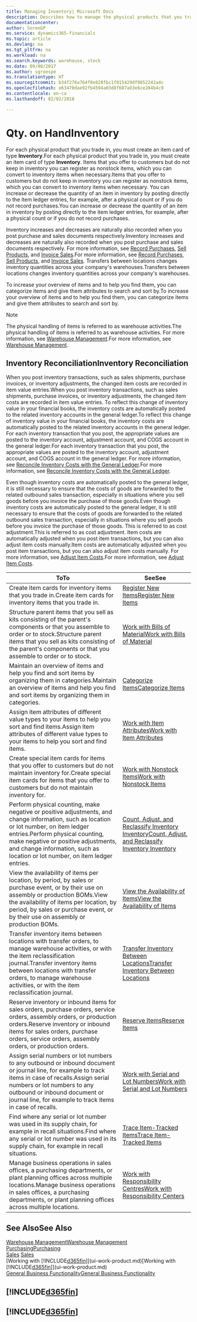 ```yaml
---
title: Managing Inventory| Microsoft Docs
description: Describes how to manage the physical products that you trade in, for example, handling the stock in your warehouse.
documentationcenter: 
author: SorenGP
ms.service: dynamics365-financials
ms.topic: article
ms.devlang: na
ms.tgt_pltfrm: na
ms.workload: na
ms.search.keywords: warehouse, stock
ms.date: 09/08/2017
ms.author: sgroespe
ms.translationtype: HT
ms.sourcegitcommit: b34f276a764f0e828fbc1f015429df9852242a4c
ms.openlocfilehash: e63470dae92fb4594a03d8f607a83e6ce284b4c9
ms.contentlocale: en-ca
ms.lasthandoff: 02/02/2018

---
```


# <a name="inventory"></a><span data-ttu-id="5f426-103">Qty. on Hand</span><span class="sxs-lookup"><span data-stu-id="5f426-103">Inventory</span></span>
<span data-ttu-id="5f426-104">For each physical product that you trade in, you must create an item card of type **Inventory**.</span><span class="sxs-lookup"><span data-stu-id="5f426-104">For each physical product that you trade in, you must create an item card of type **Inventory**.</span></span> <span data-ttu-id="5f426-105">Items that you offer to customers but do not keep in inventory you can register as nonstock items, which you can convert to inventory items when necessary.</span><span class="sxs-lookup"><span data-stu-id="5f426-105">Items that you offer to customers but do not keep in inventory you can register as nonstock items, which you can convert to inventory items when necessary.</span></span> <span data-ttu-id="5f426-106">You can increase or decrease the quantity of an item in inventory by posting directly to the item ledger entries, for example, after a physical count or if you do not record purchases.</span><span class="sxs-lookup"><span data-stu-id="5f426-106">You can increase or decrease the quantity of an item in inventory by posting directly to the item ledger entries, for example, after a physical count or if you do not record purchases.</span></span>

<span data-ttu-id="5f426-107">Inventory increases and decreases are naturally also recorded when you post purchase and sales documents respectively.</span><span class="sxs-lookup"><span data-stu-id="5f426-107">Inventory increases and decreases are naturally also recorded when you post purchase and sales documents respectively.</span></span> <span data-ttu-id="5f426-108">For more information, see [Record Purchases](purchasing-how-record-purchases.md), [Sell Products](sales-how-sell-products.md), and [Invoice Sales](sales-how-invoice-sales.md).</span><span class="sxs-lookup"><span data-stu-id="5f426-108">For more information, see [Record Purchases](purchasing-how-record-purchases.md), [Sell Products](sales-how-sell-products.md), and [Invoice Sales](sales-how-invoice-sales.md).</span></span> <span data-ttu-id="5f426-109">Transfers between locations changes inventory quantities across your company's warehouses.</span><span class="sxs-lookup"><span data-stu-id="5f426-109">Transfers between locations changes inventory quantities across your company's warehouses.</span></span>   

<span data-ttu-id="5f426-110">To increase your overview of items and to help you find them, you can categorize items and give them attributes to search and sort by.</span><span class="sxs-lookup"><span data-stu-id="5f426-110">To increase your overview of items and to help you find them, you can categorize items and give them attributes to search and sort by.</span></span>

> [!NOTE]
> <span data-ttu-id="5f426-111">The physical handling of items is referred to as warehouse activities.</span><span class="sxs-lookup"><span data-stu-id="5f426-111">The physical handling of items is referred to as warehouse activities.</span></span> <span data-ttu-id="5f426-112">For more information, see [Warehouse Management](warehouse-manage-warehouse.md).</span><span class="sxs-lookup"><span data-stu-id="5f426-112">For more information, see [Warehouse Management](warehouse-manage-warehouse.md).</span></span>

## <a name="inventory-reconciliation"></a><span data-ttu-id="5f426-113">Inventory Reconciliation</span><span class="sxs-lookup"><span data-stu-id="5f426-113">Inventory Reconciliation</span></span>
<span data-ttu-id="5f426-114">When you post inventory transactions, such as sales shipments, purchase invoices, or inventory adjustments, the changed item costs are recorded in item value entries.</span><span class="sxs-lookup"><span data-stu-id="5f426-114">When you post inventory transactions, such as sales shipments, purchase invoices, or inventory adjustments, the changed item costs are recorded in item value entries.</span></span> <span data-ttu-id="5f426-115">To reflect this change of inventory value in your financial books, the inventory costs are automatically posted to the related inventory accounts in the general ledger.</span><span class="sxs-lookup"><span data-stu-id="5f426-115">To reflect this change of inventory value in your financial books, the inventory costs are automatically posted to the related inventory accounts in the general ledger.</span></span> <span data-ttu-id="5f426-116">For each inventory transaction that you post, the appropriate values are posted to the inventory account, adjustment account, and COGS account in the general ledger.</span><span class="sxs-lookup"><span data-stu-id="5f426-116">For each inventory transaction that you post, the appropriate values are posted to the inventory account, adjustment account, and COGS account in the general ledger.</span></span> <span data-ttu-id="5f426-117">For more information, see [Reconcile Inventory Costs with the General Ledger](finance-how-to-post-inventory-costs-to-the-general-ledger.md).</span><span class="sxs-lookup"><span data-stu-id="5f426-117">For more information, see [Reconcile Inventory Costs with the General Ledger](finance-how-to-post-inventory-costs-to-the-general-ledger.md).</span></span>

<span data-ttu-id="5f426-118">Even though inventory costs are automatically posted to the general ledger, it is still necessary to ensure that the costs of goods are forwarded to the related outbound sales transaction, especially in situations where you sell goods before you invoice the purchase of those goods.</span><span class="sxs-lookup"><span data-stu-id="5f426-118">Even though inventory costs are automatically posted to the general ledger, it is still necessary to ensure that the costs of goods are forwarded to the related outbound sales transaction, especially in situations where you sell goods before you invoice the purchase of those goods.</span></span> <span data-ttu-id="5f426-119">This is referred to as cost adjustment.</span><span class="sxs-lookup"><span data-stu-id="5f426-119">This is referred to as cost adjustment.</span></span> <span data-ttu-id="5f426-120">Item costs are automatically adjusted when you post item transactions, but you can also adjust item costs manually.</span><span class="sxs-lookup"><span data-stu-id="5f426-120">Item costs are automatically adjusted when you post item transactions, but you can also adjust item costs manually.</span></span> <span data-ttu-id="5f426-121">For more information, see [Adjust Item Costs](inventory-how-adjust-item-costs.md).</span><span class="sxs-lookup"><span data-stu-id="5f426-121">For more information, see [Adjust Item Costs](inventory-how-adjust-item-costs.md).</span></span>

|<span data-ttu-id="5f426-122">To</span><span class="sxs-lookup"><span data-stu-id="5f426-122">To</span></span> |<span data-ttu-id="5f426-123">See</span><span class="sxs-lookup"><span data-stu-id="5f426-123">See</span></span> |
|---|----|
|<span data-ttu-id="5f426-124">Create item cards for inventory items that you trade in.</span><span class="sxs-lookup"><span data-stu-id="5f426-124">Create item cards for inventory items that you trade in.</span></span>|[<span data-ttu-id="5f426-125">Register New Items</span><span class="sxs-lookup"><span data-stu-id="5f426-125">Register New Items</span></span>](inventory-how-register-new-items.md)|
|<span data-ttu-id="5f426-126">Structure parent items that you sell as kits consisting of the parent's components or that you assemble to order or to stock.</span><span class="sxs-lookup"><span data-stu-id="5f426-126">Structure parent items that you sell as kits consisting of the parent's components or that you assemble to order or to stock.</span></span>|[<span data-ttu-id="5f426-127">Work with Bills of Material</span><span class="sxs-lookup"><span data-stu-id="5f426-127">Work with Bills of Material</span></span>](inventory-how-work-BOMs.md)|
|<span data-ttu-id="5f426-128">Maintain an overview of items and help you find and sort items by organizing them in categories.</span><span class="sxs-lookup"><span data-stu-id="5f426-128">Maintain an overview of items and help you find and sort items by organizing them in categories.</span></span>|[<span data-ttu-id="5f426-129">Categorize Items</span><span class="sxs-lookup"><span data-stu-id="5f426-129">Categorize Items</span></span>](inventory-how-categorize-items.md)|
|<span data-ttu-id="5f426-130">Assign item attributes of different value types to your items to help you sort and find items.</span><span class="sxs-lookup"><span data-stu-id="5f426-130">Assign item attributes of different value types to your items to help you sort and find items.</span></span>|[<span data-ttu-id="5f426-131">Work with Item Attributes</span><span class="sxs-lookup"><span data-stu-id="5f426-131">Work with Item Attributes</span></span>](inventory-how-work-item-attributes.md)|
|<span data-ttu-id="5f426-132">Create special item cards for items that you offer to customers but do not maintain inventory for.</span><span class="sxs-lookup"><span data-stu-id="5f426-132">Create special item cards for items that you offer to customers but do not maintain inventory for.</span></span>|[<span data-ttu-id="5f426-133">Work with Nonstock Items</span><span class="sxs-lookup"><span data-stu-id="5f426-133">Work with Nonstock Items</span></span>](inventory-how-work-nonstock-items.md)|
|<span data-ttu-id="5f426-134">Perform physical counting, make negative or positive adjustments, and change information, such as location or lot number, on item ledger entries.</span><span class="sxs-lookup"><span data-stu-id="5f426-134">Perform physical counting, make negative or positive adjustments, and change information, such as location or lot number, on item ledger entries.</span></span>|[<span data-ttu-id="5f426-135">Count, Adjust, and Reclassify Inventory Inventory</span><span class="sxs-lookup"><span data-stu-id="5f426-135">Count, Adjust, and Reclassify Inventory Inventory</span></span>](inventory-how-count-adjust-reclassify.md)|
|<span data-ttu-id="5f426-136">View the availability of items per location, by period, by sales or purchase event, or by their use on assembly or production BOMs.</span><span class="sxs-lookup"><span data-stu-id="5f426-136">View the availability of items per location, by period, by sales or purchase event, or by their use on assembly or production BOMs.</span></span>|[<span data-ttu-id="5f426-137">View the Availability of Items</span><span class="sxs-lookup"><span data-stu-id="5f426-137">View the Availability of Items</span></span>](inventory-how-availability-overview.md)|
|<span data-ttu-id="5f426-138">Transfer inventory items between locations with transfer orders, to manage warehouse activities, or with the item reclassification journal.</span><span class="sxs-lookup"><span data-stu-id="5f426-138">Transfer inventory items between locations with transfer orders, to manage warehouse activities, or with the item reclassification journal.</span></span>|[<span data-ttu-id="5f426-139">Transfer Inventory Between Locations</span><span class="sxs-lookup"><span data-stu-id="5f426-139">Transfer Inventory Between Locations</span></span>](inventory-how-transfer-between-locations.md)|
|<span data-ttu-id="5f426-140">Reserve inventory or inbound items for sales orders, purchase orders, service orders, assembly orders, or production orders.</span><span class="sxs-lookup"><span data-stu-id="5f426-140">Reserve inventory or inbound items for sales orders, purchase orders, service orders, assembly orders, or production orders.</span></span>|[<span data-ttu-id="5f426-141">Reserve Items</span><span class="sxs-lookup"><span data-stu-id="5f426-141">Reserve Items</span></span>](inventory-how-to-reserve-items.md)|
|<span data-ttu-id="5f426-142">Assign serial numbers or lot numbers to any outbound or inbound document or journal line, for example to track items in case of recalls.</span><span class="sxs-lookup"><span data-stu-id="5f426-142">Assign serial numbers or lot numbers to any outbound or inbound document or journal line, for example to track items in case of recalls.</span></span>|[<span data-ttu-id="5f426-143">Work with Serial and Lot Numbers</span><span class="sxs-lookup"><span data-stu-id="5f426-143">Work with Serial and Lot Numbers</span></span>](inventory-how-work-item-tracking.md)|
|<span data-ttu-id="5f426-144">Find where any serial or lot number was used in its supply chain, for example in recall situations.</span><span class="sxs-lookup"><span data-stu-id="5f426-144">Find where any serial or lot number was used in its supply chain, for example in recall situations.</span></span>|[<span data-ttu-id="5f426-145">Trace Item-Tracked Items</span><span class="sxs-lookup"><span data-stu-id="5f426-145">Trace Item-Tracked Items</span></span>](inventory-how-to-trace-item-tracked-items.md)|
|<span data-ttu-id="5f426-146">Manage business operations in sales offices, a purchasing departments, or plant planning offices across multiple locations.</span><span class="sxs-lookup"><span data-stu-id="5f426-146">Manage business operations in sales offices, a purchasing departments, or plant planning offices across multiple locations.</span></span>|[<span data-ttu-id="5f426-147">Work with Responsibility Centres</span><span class="sxs-lookup"><span data-stu-id="5f426-147">Work with Responsibility Centers</span></span>](inventory-responsibility-centers.md)|

## <a name="see-also"></a><span data-ttu-id="5f426-148">See Also</span><span class="sxs-lookup"><span data-stu-id="5f426-148">See Also</span></span>  
[<span data-ttu-id="5f426-149">Warehouse Management</span><span class="sxs-lookup"><span data-stu-id="5f426-149">Warehouse Management</span></span>](warehouse-manage-warehouse.md)  
[<span data-ttu-id="5f426-150">Purchasing</span><span class="sxs-lookup"><span data-stu-id="5f426-150">Purchasing</span></span>](purchasing-manage-purchasing.md)  
<span data-ttu-id="5f426-151">[Sales](sales-manage-sales.md)  </span><span class="sxs-lookup"><span data-stu-id="5f426-151">[Sales](sales-manage-sales.md)  </span></span>  
<span data-ttu-id="5f426-152">[Working with [!INCLUDE[d365fin](includes/d365fin_md.md)]](ui-work-product.md)</span><span class="sxs-lookup"><span data-stu-id="5f426-152">[Working with [!INCLUDE[d365fin](includes/d365fin_md.md)]](ui-work-product.md)</span></span>  
[<span data-ttu-id="5f426-153">General Business Functionality</span><span class="sxs-lookup"><span data-stu-id="5f426-153">General Business Functionality</span></span>](ui-across-business-areas.md)

## [!INCLUDE[d365fin](includes/free_trial_md.md)]  
## [!INCLUDE[d365fin](includes/training_link_md.md)]

